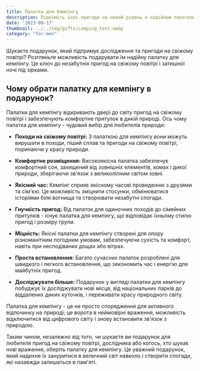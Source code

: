 ```yaml
---
title: Палатка для Кемпінгу
description: Підніміть їхні пригоди на новий рівень з надійною палаткою для кемпінгу.
date: '2023-09-17'
thumbnail: ../../img/gifts/camping_tent.webp
category: "for-men"
---
```

Шукаєте подарунок, який підтримує дослідження та пригоди на свіжому повітрі? Розгляньте можливість подарувати їм надійну палатку для кемпінгу. Це ключ до незабутніх пригод на свіжому повітрі і затишної ночі під зірками.

## Чому обрати палатку для кемпінгу в подарунок?

Палатки для кемпінгу відкривають двері до світу пригод на свіжому повітрі і забезпечують комфортне притулок в дикій природі. Ось чому палатка для кемпінгу - чудовий вибір для любителів природи:

- **Походи на свіжому повітрі:** З палаткою для кемпінгу вони можуть вирушати в походи, піший сплав та пригоди на свіжому повітрі, поринаючи у красу природи.

- **Комфортне розміщення:** Високоякісна палатка забезпечує комфортний сон, захищений від зовнішніх елементів, комах і дикої природи, зберігаючи зв'язок з великоліпним світом зовні.

- **Якісний час:** Кемпінг сприяє якісному часові проведенню з друзями та сім'єю. Це можливість зміцнити стосунки, обмінюватися історіями біля вогнища та створювати незабутні спогади.

- **Гнучкість пригод:** Від палаток для одиночних походів до сімейних притулків - існує палатка для кемпінгу, що відповідає їхньому стилю пригод і розміру групи.

- **Міцність:** Якісні палатки для кемпінгу створені для опору різноманітним погодним умовам, забезпечуючи сухість та комфорт, навіть при несподіваних дощах або вітрах.

- **Проста встановлення:** Багато сучасних палаток розроблені для швидкого і легкого встановлення, що зекономить час і енергію для майбутніх пригод.

- **Досліджувати більше:** Подарунок у вигляді палатки для кемпінгу побуджує їх досліджувати нові місця, від національних парків до віддалених диких куточків, і переживати красу природного світу.

Палатка для кемпінгу - це не просто спорядження для активного відпочинку на природі; це ворота в неймовірні враження, можливість відключитися від цифрового світу і знову встановити зв'язок з природою.

Таким чином, незалежно від того, чи шукаєте ви подарунок для любителя пригод на свіжому повітрі, дослідника або когось, хто шукає нові враження, оберіть палатку для кемпінгу. Це уважний подарунок, який надихне їх зануритися в величний світ навколо і створити спогади, які назавжди залишаться в пам'яті.
